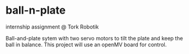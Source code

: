 # ball-n-plate
internship assignment @ Tork Robotik

Ball-and-plate sytem with two servo motors to tilt the plate and keep the ball in balance. This project will use an openMV board for control.

